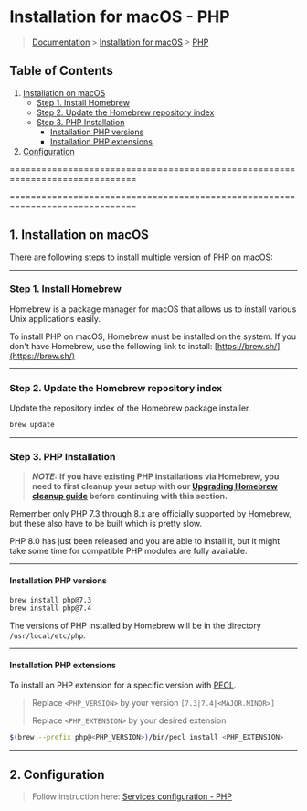 # Installation for macOS - PHP

> [Documentation](../readme.md) > [Installation for macOS](./readme.md) > [PHP](./php.md)

## Table of Contents
1. [Installation on macOS](#markdown-header-1-installation-on-macos)
	* [Step 1. Install Homebrew](#markdown-header-step-1-install-homebrew)
	* [Step 2. Update the Homebrew repository index](#markdown-header-step-2-update-the-homebrew-repository-index)
	* [Step 3. PHP Installation](#markdown-header-step-3-php-installation)
		* [Installation PHP versions](#markdown-header-installation-php-versions)
		* [Installation PHP extensions](#markdown-header-installation-php-extensions)
2. [Configuration](#markdown-header-2-configuration)

==============================================================================

==============================================================================

## 1. Installation on macOS

There are following steps to install multiple version of PHP on macOS:

---

### Step 1. Install Homebrew

Homebrew is a package manager for macOS that allows us to install various Unix applications easily.

To install PHP on macOS, Homebrew must be installed on the system.
If you don't have Homebrew, use the following link to install: [https://brew.sh/](https://brew.sh/)

---

### Step 2. Update the Homebrew repository index

Update the repository index of the Homebrew package installer.

```bash
brew update
```

---

### Step 3. PHP Installation

> **_NOTE:_**  **If you have existing PHP installations via Homebrew, you need to first cleanup your setup with our [Upgrading Homebrew cleanup guide](./../upgrading/cleanup-homebew-php.md) before continuing with this section.**

Remember only PHP 7.3 through 8.x are officially supported by Homebrew, but these also have to be built which is pretty slow.

PHP 8.0 has just been released and you are able to install it, but it might take some time for compatible PHP modules are fully available.

---

#### Installation PHP versions

```bash
brew install php@7.3
brew install php@7.4
```

The versions of PHP installed by Homebrew will be in the directory `/usr/local/etc/php`.

---

#### Installation PHP extensions

To install an PHP extension for a specific version with [PECL](https://pecl.php.net/).

> Replace `<PHP_VERSION>` by your version `[7.3|7.4|<MAJOR.MINOR>]`
>
> Replace `<PHP_EXTENSION>` by your desired extension

```bash
$(brew --prefix php@<PHP_VERSION>)/bin/pecl install <PHP_EXTENSION>
```

---

## 2. Configuration

> Follow instruction here: [Services configuration - PHP](./../configuration/services/php.md)
